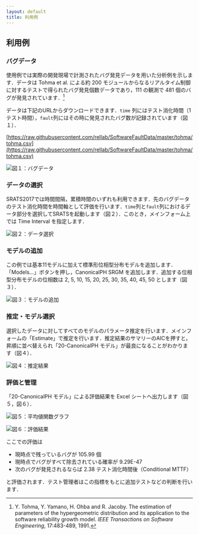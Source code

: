 ```yaml
---
layout: default
title: 利用例
---
```


## 利用例

### バグデータ

使用例では実際の開発現場で計測されたバグ発見データを用いた分析例を示します．データは Tohma et al. による約 200 モジュールからなるリアルタイム制御に対するテストで得られたバグ発見個数データであり，111 の観測で 481 個のバグが発見されています．[^1]

[^1]: Y. Tohma, Y. Yamano, H. Ohba and R. Jacoby. The estimation of parameters of the hypergeometric distribution and its application to the software reliability growth model. *IEEE Transactions on Software Engineering*, 17:483-489, 1991.

データは下記のURLからダウンロードできます．`time` 列にはテスト消化時間（1テスト時間），`fault`列にはその時に発見されたバグ数が記録されています（図１）．

[https://raw.githubusercontent.com/rellab/SoftwareFaultData/master/tohma/tohma.csv](https://raw.githubusercontent.com/rellab/SoftwareFaultData/master/tohma/tohma.csv)

![図１：バグデータ](img/ex1.png "図１：バグデータ")

### データの選択

SRATS2017では時間間隔，累積時間のいずれも利用できます．先のバグデータのテスト消化時間を時間軸として評価を行います．`time`列と`fault`列におけるデータ部分を選択してSRATSを起動します（図２）．このとき，メインフォーム上では Time Interval を指定します．

![図２：データ選択](img/ex2.png "図２：データ選択")

### モデルの追加

この例では基本11モデルに加えて標準形位相型分布モデルを追加します．「Models...」ボタンを押し，CanonicalPH SRGM を追加します．追加する位相型分布モデルの位相数は 2, 5, 10, 15, 20, 25, 30, 35, 40, 45, 50 とします（図３）．

![図３：モデルの追加](img/ex3.png "図３：モデルの追加")

### 推定・モデル選択

選択したデータに対してすべてのモデルのパラメータ推定を行います．メインフォームの「Estimate」で推定を行います．推定結果のサマリーのAICを押すと，昇順に並べ替えられ「20-CanonicalPH モデル」が最良になることがわかります（図４）．

![図４：推定結果](img/ex4.png "図４：推定結果")

### 評価と管理

「20-CanonicalPH モデル」による評価結果を Excel シートへ出力します（図５，図６）．

![図５：平均値関数グラフ](img/ex5.png "図５：平均値関数グラフ")

![図６：評価結果](img/ex6.png "図５：評価結果")

ここでの評価は
- 現時点で残っているバグが 105.99 個
- 現時点でバグがすべて除去されている確率が 9.29E-47
- 次のバグが発見されるならば 2.38 テスト消化時間後（Conditional MTTF）

と評価されます．テスト管理者はこの指標をもとに追加テストなどの判断を行います．
